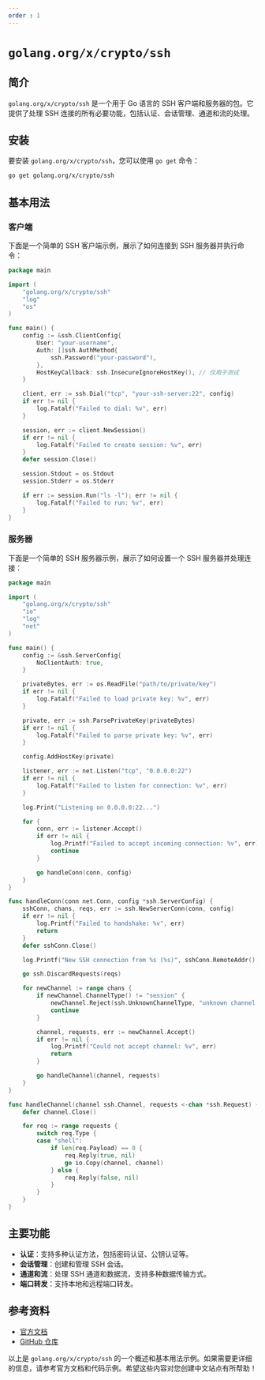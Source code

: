 ```yaml
---
order : 1
---
```


# `golang.org/x/crypto/ssh` 

## 简介

`golang.org/x/crypto/ssh` 是一个用于 Go 语言的 SSH 客户端和服务器的包。它提供了处理 SSH 连接的所有必要功能，包括认证、会话管理、通道和流的处理。

## 安装

要安装 `golang.org/x/crypto/ssh`，您可以使用 `go get` 命令：

```sh
go get golang.org/x/crypto/ssh
```

## 基本用法

### 客户端

下面是一个简单的 SSH 客户端示例，展示了如何连接到 SSH 服务器并执行命令：

```go
package main

import (
    "golang.org/x/crypto/ssh"
    "log"
    "os"
)

func main() {
    config := &ssh.ClientConfig{
        User: "your-username",
        Auth: []ssh.AuthMethod{
            ssh.Password("your-password"),
        },
        HostKeyCallback: ssh.InsecureIgnoreHostKey(), // 仅用于测试
    }

    client, err := ssh.Dial("tcp", "your-ssh-server:22", config)
    if err != nil {
        log.Fatalf("Failed to dial: %v", err)
    }

    session, err := client.NewSession()
    if err != nil {
        log.Fatalf("Failed to create session: %v", err)
    }
    defer session.Close()

    session.Stdout = os.Stdout
    session.Stderr = os.Stderr

    if err := session.Run("ls -l"); err != nil {
        log.Fatalf("Failed to run: %v", err)
    }
}
```

### 服务器

下面是一个简单的 SSH 服务器示例，展示了如何设置一个 SSH 服务器并处理连接：

```go
package main

import (
    "golang.org/x/crypto/ssh"
    "io"
    "log"
    "net"
)

func main() {
    config := &ssh.ServerConfig{
        NoClientAuth: true,
    }

    privateBytes, err := os.ReadFile("path/to/private/key")
    if err != nil {
        log.Fatalf("Failed to load private key: %v", err)
    }

    private, err := ssh.ParsePrivateKey(privateBytes)
    if err != nil {
        log.Fatalf("Failed to parse private key: %v", err)
    }

    config.AddHostKey(private)

    listener, err := net.Listen("tcp", "0.0.0.0:22")
    if err != nil {
        log.Fatalf("Failed to listen for connection: %v", err)
    }

    log.Print("Listening on 0.0.0.0:22...")

    for {
        conn, err := listener.Accept()
        if err != nil {
            log.Printf("Failed to accept incoming connection: %v", err)
            continue
        }

        go handleConn(conn, config)
    }
}

func handleConn(conn net.Conn, config *ssh.ServerConfig) {
    sshConn, chans, reqs, err := ssh.NewServerConn(conn, config)
    if err != nil {
        log.Printf("Failed to handshake: %v", err)
        return
    }
    defer sshConn.Close()

    log.Printf("New SSH connection from %s (%s)", sshConn.RemoteAddr(), sshConn.ClientVersion())

    go ssh.DiscardRequests(reqs)

    for newChannel := range chans {
        if newChannel.ChannelType() != "session" {
            newChannel.Reject(ssh.UnknownChannelType, "unknown channel type")
            continue
        }

        channel, requests, err := newChannel.Accept()
        if err != nil {
            log.Printf("Could not accept channel: %v", err)
            return
        }

        go handleChannel(channel, requests)
    }
}

func handleChannel(channel ssh.Channel, requests <-chan *ssh.Request) {
    defer channel.Close()

    for req := range requests {
        switch req.Type {
        case "shell":
            if len(req.Payload) == 0 {
                req.Reply(true, nil)
                go io.Copy(channel, channel)
            } else {
                req.Reply(false, nil)
            }
        }
    }
}
```

## 主要功能

- **认证**：支持多种认证方法，包括密码认证、公钥认证等。
- **会话管理**：创建和管理 SSH 会话。
- **通道和流**：处理 SSH 通道和数据流，支持多种数据传输方式。
- **端口转发**：支持本地和远程端口转发。

## 参考资料

- [官方文档](https://pkg.go.dev/golang.org/x/crypto/ssh)
- [GitHub 仓库](https://github.com/golang/crypto/tree/master/ssh)

以上是 `golang.org/x/crypto/ssh` 的一个概述和基本用法示例。如果需要更详细的信息，请参考官方文档和代码示例。希望这些内容对您创建中文站点有所帮助！